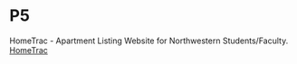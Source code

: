 # P5
HomeTrac - Apartment Listing Website for Northwestern Students/Faculty.
[HomeTrac](images/HomeTrac_front.png)
